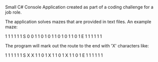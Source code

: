 Small C# Console Application created as part of a coding challenge for a job role.

The application solves mazes that are provided in text files. An example maze:

1 1 1 1 1
1 S 0 0 1
1 0 1 0 1
1 0 1 0 1
1 0 1 E 1
1 1 1 1 1

The program will mark out the route to the end with 'X' characters like:

1 1 1 1 1
1 S X X 1
1 0 1 X 1
1 0 1 X 1
1 0 1 E 1
1 1 1 1 1
